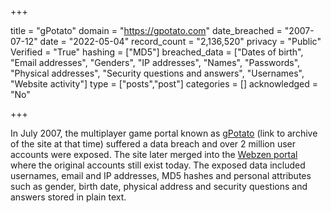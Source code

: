 +++

title = "gPotato"
domain = "https://gpotato.com"
date_breached = "2007-07-12"
date = "2022-05-04"
record_count = "2,136,520"
privacy = "Public"
Verified = "True"
hashing = ["MD5"]
breached_data = ["Dates of birth", "Email addresses", "Genders", "IP addresses", "Names", "Passwords", "Physical addresses", "Security questions and answers", "Usernames", "Website activity"]
type = ["posts","post"]
categories = []
acknowledged = "No"


+++


In July 2007, the multiplayer game portal known as <a href="https://web.archive.org/web/20070710161412/http://gpotato.com/" target="_blank" rel="noopener">gPotato</a> (link to archive of the site at that time) suffered a data breach and over 2 million user accounts were exposed. The site later merged into the <a href="http://www.webzen.com/" target="_blank" rel="noopener">Webzen portal</a> where the original accounts still exist today. The exposed data included usernames, email and IP addresses, MD5 hashes and personal attributes such as gender, birth date, physical address and security questions and answers stored in plain text.

